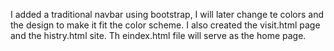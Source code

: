 I added a traditional navbar using bootstrap, I will later change te colors and the design to make it fit the color scheme. I also created the visit.html page and the histry.html site. Th eindex.html file will serve as the home page.



